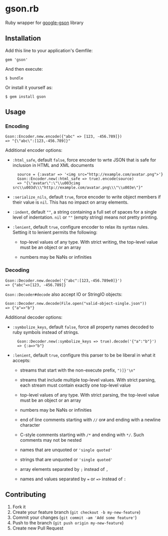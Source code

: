 # gson.rb

Ruby wrapper for [google-gson][1] library

## Installation

Add this line to your application's Gemfile:

    gem 'gson'

And then execute:

    $ bundle

Or install it yourself as:

    $ gem install gson

## Usage

### Encoding

    Gson::Encoder.new.encode({"abc" => [123, -456.789]})
    => "{\"abc\":[123,-456.789]}"

Additional encoder options:

* `:html_safe`, default `false`, force encoder to wrte JSON that is
  safe for inclusion in HTML and XML documents

        source = {:avatar => '<img src="http://example.com/avatar.png">'}
        Gson::Encoder.new(:html_safe => true).encode(source)
        => "{\"avatar\":\"\\u003cimg src\\u003d\\\"http://example.com/avatar.png\\\"\\u003e\"}"

* `:serialize_nils`, default `true`, force encoder to write object
  members if their value is `nil`. This has no impact on array
  elements.

* `:indent`, default `""`, a string containing a full set of spaces
  for a single level of indentation. `nil` or `""` (empty string)
  means not pretty printing.

* `:lenient`, default `true`, configure encoder to relax its syntax
  rules. Setting it to lenient permits the following:

  * top-level values of any type. With strict writing, the top-level
    value must be an object or an array

  * numbers may be NaNs or infinities

### Decoding

    Gson::Decoder.new.decode('{"abc":[123,-456.789e0]}')
    => {"abc"=>[123, -456.789]}

`Gson::Decoder#decode` also accept IO or StringIO objects:

    Gson::Decoder.new.decode(File.open("valid-object-single.json"))
    => {"a"=>"b"}

Additional decoder options:

* `:symbolize_keys`, default `false`, force all property names decoded
  to ruby symbols instead of strings.

        Gson::Decoder.new(:symbolize_keys => true).decode('{"a":"b"}')
        => {:a=>"b"}

* `:lenient`, default `true`, configure this parser to be  be liberal
  in what it accepts:

  * streams that start with the non-execute prefix, `")]}'\n"`

  * streams that include multiple top-level values. With strict
    parsing, each stream must contain exactly one top-level value

  * top-level values of any type. With strict parsing, the top-level
    value must be an object or an array

  * numbers may be NaNs or infinities

  * end of line comments starting with `//` or`#` and ending with a
    newline character

  * C-style comments starting with `/*` and ending with `*/`. Such
    comments may not be nested

  * names that are unquoted or `'single quoted'`

  * strings that are unquoted or `'single quoted'`

  * array elements separated by `;` instead of `,`

  * names and values separated by `=` or `=>` instead of `:`

## Contributing

1. Fork it
2. Create your feature branch (`git checkout -b my-new-feature`)
3. Commit your changes (`git commit -am 'Add some feature'`)
4. Push to the branch (`git push origin my-new-feature`)
5. Create new Pull Request

[1]: https://code.google.com/p/google-gson/
